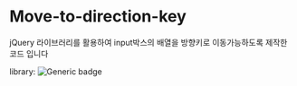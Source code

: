 # Move-to-direction-key

jQuery 라이브러리를 활용하여 input박스의 배열을 방향키로 이동가능하도록 제작한 코드 입니다

library: ![Generic badge](https://img.shields.io/badge/​-jQuery-yellow?logo=jquery)

